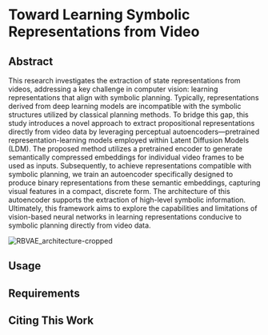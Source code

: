 # Toward Learning Symbolic Representations from Video

## Abstract

This research investigates the extraction of state representations from videos, addressing a key challenge in computer vision: learning representations that align with symbolic planning. Typically, representations derived from deep learning models are incompatible with the symbolic structures utilized by classical planning methods. To bridge this gap, this study introduces a novel approach to extract propositional representations directly from video data by leveraging perceptual autoencoders—pretrained representation-learning models employed within Latent Diffusion Models (LDM). The proposed method utilizes a pretrained encoder to generate semantically compressed embeddings for individual video frames to be used as inputs. Subsequently, to achieve representations compatible with symbolic planning, we train an autoencoder specifically designed to produce binary representations from these semantic embeddings, capturing visual features in a compact, discrete form. The architecture of this autoencoder supports the extraction of high-level symbolic information. Ultimately, this framework aims to explore the capabilities and limitations of vision-based neural networks in learning representations conducive to symbolic planning directly from video data.

![RBVAE_architecture-cropped](https://github.com/user-attachments/assets/7b7375ee-4a47-4b2c-8ed7-6b02f442b7cd)

## Usage

## Requirements


## Citing This Work
